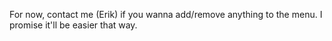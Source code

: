 For now, contact me (Erik) if you wanna add/remove anything to the menu. I promise it'll be easier that way.

